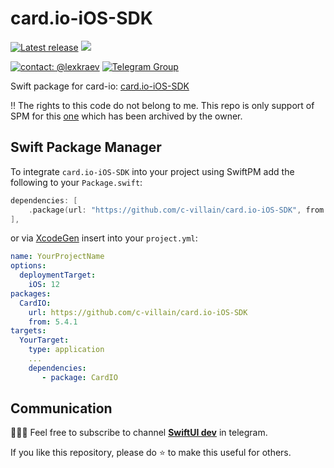 # card.io-iOS-SDK

[![Latest release](https://img.shields.io/github/v/release/c-villain/card.io-iOS-SDK?color=brightgreen&label=version)](https://github.com/c-villain/card.io-iOS-SDK/releases/latest)
[![](https://img.shields.io/badge/SPM-supported-DE5C43.svg?color=brightgreen)](https://swift.org/package-manager/)

[![contact: @lexkraev](https://img.shields.io/badge/contact-%40lexkraev-blue.svg?style=flat)](https://t.me/lexkraev)
[![Telegram Group](https://img.shields.io/endpoint?color=neon&style=flat-square&url=https%3A%2F%2Ftg.sumanjay.workers.dev%2Fswiftui_dev)](https://telegram.dog/swiftui_dev)

Swift package for card-io: [card.io-iOS-SDK](https://github.com/card-io/card.io-iOS-SDK)

‼️ The rights to this code do not belong to me. This repo is only support of SPM for this [one](https://github.com/card-io/card.io-iOS-SDK) which has been archived by the owner.

## Swift Package Manager

To integrate `card.io-iOS-SDK` into your project using SwiftPM add the following to your `Package.swift`:

```swift
dependencies: [
    .package(url: "https://github.com/c-villain/card.io-iOS-SDK", from: "5.4.1"),
],
```

or via [XcodeGen](https://github.com/yonaskolb/XcodeGen) insert into your `project.yml`:

```yaml
name: YourProjectName
options:
  deploymentTarget:
    iOS: 12
packages:
  CardIO:
    url: https://github.com/c-villain/card.io-iOS-SDK
    from: 5.4.1
targets:
  YourTarget:
    type: application
    ...
    dependencies:
       - package: CardIO
```

## Communication

👨🏻‍💻 Feel free to subscribe to channel **[SwiftUI dev](https://t.me/swiftui_dev)** in telegram.

If you like this repository, please do :star: to make this useful for others.
